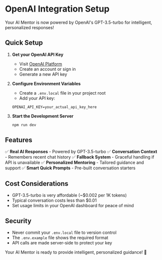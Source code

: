 # OpenAI Integration Setup

Your AI Mentor is now powered by OpenAI's GPT-3.5-turbo for intelligent, personalized responses!

## Quick Setup

1. **Get your OpenAI API Key**
   - Visit [OpenAI Platform](https://platform.openai.com/api-keys)
   - Create an account or sign in
   - Generate a new API key

2. **Configure Environment Variables**
   - Create a `.env.local` file in your project root
   - Add your API key:
   ```
   OPENAI_API_KEY=your_actual_api_key_here
   ```

3. **Start the Development Server**
   ```bash
   npm run dev
   ```

## Features

✅ **Real AI Responses** - Powered by GPT-3.5-turbo
✅ **Conversation Context** - Remembers recent chat history
✅ **Fallback System** - Graceful handling if API is unavailable
✅ **Personalized Mentoring** - Tailored guidance and support
✅ **Smart Quick Prompts** - Pre-built conversation starters

## Cost Considerations

- GPT-3.5-turbo is very affordable (~$0.002 per 1K tokens)
- Typical conversation costs less than $0.01
- Set usage limits in your OpenAI dashboard for peace of mind

## Security

- Never commit your `.env.local` file to version control
- The `.env.example` file shows the required format
- API calls are made server-side to protect your key

Your AI Mentor is ready to provide intelligent, personalized guidance! 🚀